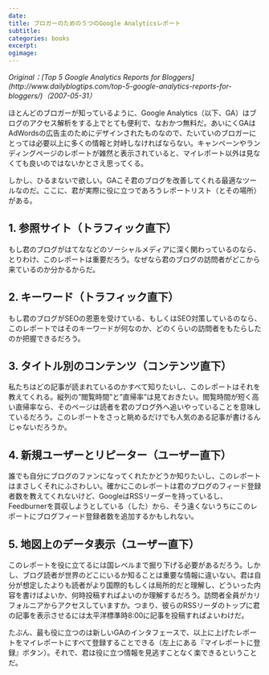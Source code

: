 ```yaml
---
date: 
title: ブロガーのための５つのGoogle Analyticsレポート
subtitle:
categories: books
excerpt:
ogimage:
---
```


<cite class="citation">
Original：[Top 5 Google Analytics Reports for Bloggers](http://www.dailyblogtips.com/top-5-google-analytics-reports-for-bloggers/)（<time>2007-05-31</time>）</cite>

ほとんどのブロガーが知っているように、Google Analytics（以下、GA）はブログのアクセス解析をする上でとても便利で、なおかつ無料だ。あいにくGAはAdWordsの広告主のためにデザインされたものなので、たいていのブロガーにとっては必要以上に多くの情報と対峙しなければならない。キャンペーンやランディングページのレポートが雑然と表示されていると、マイレポート以外は見なくても良いのではないかとさえ思ってくる。

しかし、ひるまないで欲しい。GAこそ君のブログを改善してくれる最適なツールなのだ。ここに、君が実際に役に立つであろうレポートリスト（とその場所）がある。

## 1. 参照サイト（トラフィック直下）

もし君のブログがはてななどのソーシャルメディアに深く関わっているのなら、とりわけ、このレポートは重要だろう。なぜなら君のブログの訪問者がどこから来ているのか分かるからだ。

## 2. キーワード（トラフィック直下）

もし君のブログがSEOの恩恵を受けている、もしくはSEO対策しているのなら、このレポートではそのキーワードが何なのか、どのくらいの訪問者をもたらしたのか把握できるだろう。

## 3. タイトル別のコンテンツ（コンテンツ直下）

私たちはどの記事が読まれているのかすべて知りたいし、このレポートはそれを教えてくれる。縦列の”閲覧時間”と”直帰率”は見ておきたい。閲覧時間が短く高い直帰率なら、そのページは読者を君のブログ外へ追いやっていることを意味しているだろう。このレポートをさっと眺めるだけでも人気のある記事が書けるんじゃないだろうか。

## 4. 新規ユーザーとリピーター（ユーザー直下）

誰でも自分にブログのファンになってくれたかどうか知りたいし、このレポートはまさしくそれにふさわしい。確かにこのレポートは君のブログのフィード登録者数を教えてくれないけど、GoogleはRSSリーダーを持っているし、Feedburnerを買収しようとしている（した）から、そう遠くないうちにこのレポートにブログフィード登録者数を追加するかもしれない。

## 5. 地図上のデータ表示（ユーザー直下）

このレポートを役に立てるには国レベルまで掘り下げる必要があるだろう。しかし、ブログ読者が世界のどこにいるか知ることは重要な情報に違いない。君は自分が想定したよりも読者がより国際的もしくは局所的だと理解し、どういった内容を書けばよいか、何時投稿すればよいのか理解するだろう。訪問者全員がカリフォルニアからアクセスしていますか。つまり、彼らのRSSリーダのトップに君の記事を表示させるには太平洋標準時8:00に記事を投稿すればよいわけだ。

たぶん、最も役に立つのは新しいGAのインタフェースで、以上に上げたレポートをマイレポートにすべて登録することできる（左上にある『マイレポートに登録』ボタン）。それで、君は役に立つ情報を見逃すことなく楽できるということだ。